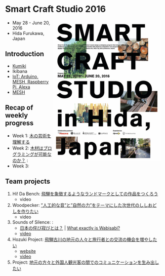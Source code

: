 # Smart Craft Studio 2016
<img src="Smart-Craft-Studio-poster.jpg" width="350" align="right" />

* May 28 - June 20, 2016
* Hida Furukawa, Japan

## Introduction

* [Kumiki](https://hidakuma.com/kumiki/)
* Ikibana
* [IoT: Arduino, MESH, Raspberry Pi, Alexa](https://github.com/kotobuki/Smart-Craft-Studio-2016)
* [MESH](http://meshprj.com/jp)

## Recap of weekly progress

* Week 1: [木の芸術を理解する](https://hidakuma.com/blog/scs2016-recap-of-the-1st-week/)
* Week 2: [木材はプログラミングが可能なのか？](https://hidakuma.com/blog/scs2016-recap-of-the-2nd-week/) : 
* Week 3: []()

## Team projects

1. Hi! Da Bench: [飛騨を象徴するようなランドマークとしての作品をつくろう](https://hidakuma.com/blog/smart-craft-studio-hida-2016-team-1-report/)
   * video
2. Woodpecker: [”人工的な音”と”自然の力”をテーマにした次世代のししおどしを作りたい](https://hidakuma.com/blog/smart-craft-studio-hida-2016-team-2-report/)
   * video
3. Sounds of Silence: [](https://hidakuma.com/blog/smart-craft-studio-hida-2016-team-3-report/): 
   * [日本の侘び寂びとは？](https://hidakuma.com/blog/smart-craft-studio-hida-2016-interview-with-a-team/) | [What exactly is Wabisabi?](https://hidakuma.com/en/blog/smart-craft-studio-hida-2016-interview-with-a-team/)
   * [video](https://www.flickr.com/photos/hidakuma/27768344530)
4. Hozuki Project: [飛騨古川の地元の人々と旅行者との交流の機会を増やしたい](https://hidakuma.com/blog/smart-craft-studio-hida-2016-team-4-report/)
   * [website](https://hozukipj.tumblr.com)
   * [video](https://www.flickr.com/photos/hidakuma/27972318531)
5. Project: [地元の方々と外国人観光客の間でのコミュニケーションを生み出したい](https://hidakuma.com/blog/smart-craft-studio-hida-2016-team-5-report/)
